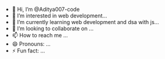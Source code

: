 - 👋 Hi, I’m @Aditya007-code
- 👀 I’m interested in web development...
- 🌱 I’m currently learning web development and dsa with js...
- 💞️ I’m looking to collaborate on ...
- 📫 How to reach me ...
- 😄 Pronouns: ...
- ⚡ Fun fact: ...

<!---
Aditya007-code/Aditya007-code is a ✨ special ✨ repository because its `README.md` (this file) appears on your GitHub profile.
You can click the Preview link to take a look at your changes.
--->

